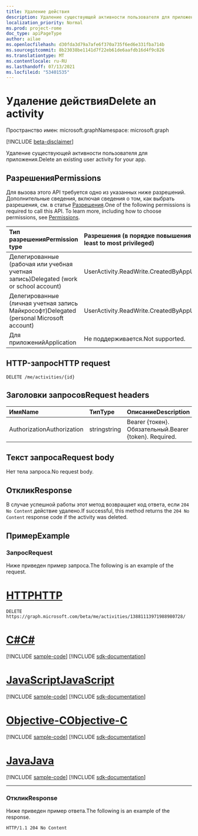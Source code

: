 ```yaml
---
title: Удаление действия
description: Удаление существующей активности пользователя для приложения.
localization_priority: Normal
ms.prod: project-rome
doc_type: apiPageType
author: ailae
ms.openlocfilehash: d30fda3d79a7afe6f370a735f6ed6e331fba714b
ms.sourcegitcommit: 8b23038be1141d7f22eb61de6aafdb16d4f9c826
ms.translationtype: MT
ms.contentlocale: ru-RU
ms.lasthandoff: 07/13/2021
ms.locfileid: "53401535"
---
```

# <a name="delete-an-activity"></a><span data-ttu-id="84f90-103">Удаление действия</span><span class="sxs-lookup"><span data-stu-id="84f90-103">Delete an activity</span></span>

<span data-ttu-id="84f90-104">Пространство имен: microsoft.graph</span><span class="sxs-lookup"><span data-stu-id="84f90-104">Namespace: microsoft.graph</span></span>

[!INCLUDE [beta-disclaimer](../../includes/beta-disclaimer.md)]

<span data-ttu-id="84f90-105">Удаление существующей активности пользователя для приложения.</span><span class="sxs-lookup"><span data-stu-id="84f90-105">Delete an existing user activity for your app.</span></span>

## <a name="permissions"></a><span data-ttu-id="84f90-106">Разрешения</span><span class="sxs-lookup"><span data-stu-id="84f90-106">Permissions</span></span>

<span data-ttu-id="84f90-p101">Для вызова этого API требуется одно из указанных ниже разрешений. Дополнительные сведения, включая сведения о том, как выбрать разрешения, см. в статье [Разрешения](/graph/permissions-reference).</span><span class="sxs-lookup"><span data-stu-id="84f90-p101">One of the following permissions is required to call this API. To learn more, including how to choose permissions, see [Permissions](/graph/permissions-reference).</span></span>


|<span data-ttu-id="84f90-109">Тип разрешения</span><span class="sxs-lookup"><span data-stu-id="84f90-109">Permission type</span></span>      | <span data-ttu-id="84f90-110">Разрешения (в порядке повышения привилегий)</span><span class="sxs-lookup"><span data-stu-id="84f90-110">Permissions (from least to most privileged)</span></span>              |
|:--------------------|:---------------------------------------------------------|
|<span data-ttu-id="84f90-111">Делегированные (рабочая или учебная учетная запись)</span><span class="sxs-lookup"><span data-stu-id="84f90-111">Delegated (work or school account)</span></span> | <span data-ttu-id="84f90-112">UserActivity.ReadWrite.CreatedByApp</span><span class="sxs-lookup"><span data-stu-id="84f90-112">UserActivity.ReadWrite.CreatedByApp</span></span>    |
|<span data-ttu-id="84f90-113">Делегированные (личная учетная запись Майкрософт)</span><span class="sxs-lookup"><span data-stu-id="84f90-113">Delegated (personal Microsoft account)</span></span> | <span data-ttu-id="84f90-114">UserActivity.ReadWrite.CreatedByApp</span><span class="sxs-lookup"><span data-stu-id="84f90-114">UserActivity.ReadWrite.CreatedByApp</span></span>    |
|<span data-ttu-id="84f90-115">Для приложений</span><span class="sxs-lookup"><span data-stu-id="84f90-115">Application</span></span> | <span data-ttu-id="84f90-116">Не поддерживается.</span><span class="sxs-lookup"><span data-stu-id="84f90-116">Not supported.</span></span> |

## <a name="http-request"></a><span data-ttu-id="84f90-117">HTTP-запрос</span><span class="sxs-lookup"><span data-stu-id="84f90-117">HTTP request</span></span>

<!-- { "blockType": "ignored" } -->

```http
DELETE /me/activities/{id}
```

## <a name="request-headers"></a><span data-ttu-id="84f90-118">Заголовки запросов</span><span class="sxs-lookup"><span data-stu-id="84f90-118">Request headers</span></span>

|<span data-ttu-id="84f90-119">Имя</span><span class="sxs-lookup"><span data-stu-id="84f90-119">Name</span></span> | <span data-ttu-id="84f90-120">Тип</span><span class="sxs-lookup"><span data-stu-id="84f90-120">Type</span></span> | <span data-ttu-id="84f90-121">Описание</span><span class="sxs-lookup"><span data-stu-id="84f90-121">Description</span></span>|
|:----|:-----|:-----------|
|<span data-ttu-id="84f90-122">Authorization</span><span class="sxs-lookup"><span data-stu-id="84f90-122">Authorization</span></span> | <span data-ttu-id="84f90-123">string</span><span class="sxs-lookup"><span data-stu-id="84f90-123">string</span></span> | <span data-ttu-id="84f90-p102">Bearer {токен}. Обязательный.</span><span class="sxs-lookup"><span data-stu-id="84f90-p102">Bearer {token}. Required.</span></span>|

## <a name="request-body"></a><span data-ttu-id="84f90-126">Текст запроса</span><span class="sxs-lookup"><span data-stu-id="84f90-126">Request body</span></span>

<span data-ttu-id="84f90-127">Нет тела запроса.</span><span class="sxs-lookup"><span data-stu-id="84f90-127">No request body.</span></span>

## <a name="response"></a><span data-ttu-id="84f90-128">Отклик</span><span class="sxs-lookup"><span data-stu-id="84f90-128">Response</span></span>

<span data-ttu-id="84f90-129">В случае успешной работы этот метод возвращает код ответа, если `204 No Content` действие удалено.</span><span class="sxs-lookup"><span data-stu-id="84f90-129">If successful, this method returns the `204 No Content` response code if the activity was deleted.</span></span>

## <a name="example"></a><span data-ttu-id="84f90-130">Пример</span><span class="sxs-lookup"><span data-stu-id="84f90-130">Example</span></span>

### <a name="request"></a><span data-ttu-id="84f90-131">Запрос</span><span class="sxs-lookup"><span data-stu-id="84f90-131">Request</span></span>

<span data-ttu-id="84f90-132">Ниже приведен пример запроса.</span><span class="sxs-lookup"><span data-stu-id="84f90-132">The following is an example of the request.</span></span>


# <a name="http"></a>[<span data-ttu-id="84f90-133">HTTP</span><span class="sxs-lookup"><span data-stu-id="84f90-133">HTTP</span></span>](#tab/http)
<!-- {
  "blockType": "request",
  "name": "delete_activity"
}-->

```http
DELETE https://graph.microsoft.com/beta/me/activities/13881113971988980728/
```
# <a name="c"></a>[<span data-ttu-id="84f90-134">C#</span><span class="sxs-lookup"><span data-stu-id="84f90-134">C#</span></span>](#tab/csharp)
[!INCLUDE [sample-code](../includes/snippets/csharp/delete-activity-csharp-snippets.md)]
[!INCLUDE [sdk-documentation](../includes/snippets/snippets-sdk-documentation-link.md)]

# <a name="javascript"></a>[<span data-ttu-id="84f90-135">JavaScript</span><span class="sxs-lookup"><span data-stu-id="84f90-135">JavaScript</span></span>](#tab/javascript)
[!INCLUDE [sample-code](../includes/snippets/javascript/delete-activity-javascript-snippets.md)]
[!INCLUDE [sdk-documentation](../includes/snippets/snippets-sdk-documentation-link.md)]

# <a name="objective-c"></a>[<span data-ttu-id="84f90-136">Objective-C</span><span class="sxs-lookup"><span data-stu-id="84f90-136">Objective-C</span></span>](#tab/objc)
[!INCLUDE [sample-code](../includes/snippets/objc/delete-activity-objc-snippets.md)]
[!INCLUDE [sdk-documentation](../includes/snippets/snippets-sdk-documentation-link.md)]

# <a name="java"></a>[<span data-ttu-id="84f90-137">Java</span><span class="sxs-lookup"><span data-stu-id="84f90-137">Java</span></span>](#tab/java)
[!INCLUDE [sample-code](../includes/snippets/java/delete-activity-java-snippets.md)]
[!INCLUDE [sdk-documentation](../includes/snippets/snippets-sdk-documentation-link.md)]

---


### <a name="response"></a><span data-ttu-id="84f90-138">Отклик</span><span class="sxs-lookup"><span data-stu-id="84f90-138">Response</span></span>

<span data-ttu-id="84f90-139">Ниже приведен пример ответа.</span><span class="sxs-lookup"><span data-stu-id="84f90-139">The following is an example of the response.</span></span>

<!-- {
  "blockType": "response",
  "truncated": true,
} -->

```http
HTTP/1.1 204 No Content
```

<!-- uuid: 8fcb5dbc-d5aa-4681-8e31-b001d5168d79
2017-06-07 14:57:30 UTC -->
<!--
{
  "type": "#page.annotation",
  "description": "Delete activity",
  "keywords": "",
  "section": "documentation",
  "tocPath": "",
  "suppressions": [
  ]
}
-->


